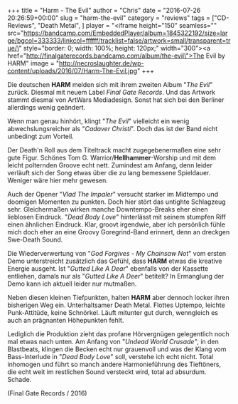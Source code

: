 +++
title = "Harm - The Evil"
author = "Chris"
date = "2016-07-26 20:26:59+00:00"
slug = "harm-the-evil"
category = "reviews"
tags = ["CD-Reviews", "Death Metal", ]
player = "<iframe height=\"150\" seamless=\"\" src=\"https://bandcamp.com/EmbeddedPlayer/album=1845322192/size=large/bgcol=333333/linkcol=ffffff/tracklist=false/artwork=small/transparent=true/\" style=\"border: 0; width: 100%; height: 120px;\" width=\"300\"><a href=\"http://finalgaterecords.bandcamp.com/album/the-evil\">The Evil by HARM</a></iframe>"
image = "http://necroslaughter.de/wp-content/uploads/2016/07/Harm-The-Evil.jpg"
+++

Die deutschen **HARM** melden sich mit ihrem zweiten Album "_The Evil_" zurück. Diesmal mit neuem Label _Final Gate Records_. Und das Artwork stammt diesmal von ArtWars Mediadesign. Sonst hat sich bei den Berliner allerdings wenig geändert.

Wenn man genau hinhört, klingt "_The Evil_" vielleicht ein wenig abwechslungsreicher als "_Cadaver Christi_". Doch das ist der Band nicht unbedingt zum Vorteil.

Der Death'n Roll aus dem Titeltrack macht zugegebenermaßen eine sehr gute Figur. Schönes Tom G. Warrior/**Hellhammer**-Worship und mit dem leicht polternden Groove echt nett. Zumindest am Anfang, denn leider verläuft sich der Song etwas über die zu lang bemessene Spieldauer. Weniger wäre hier mehr gewesen.

Auch der Opener "_Vlad The Impaler_" versucht starker im Midtempo und doomigen Momenten zu punkten. Doch hier stört das untighte Schlagzeug sehr. Gleichermaßen wirken manche Downtempo-Breaks eher einen lieblosen Eindruck. "_Dead Body Love_" hinterlässt mit seinem stumpfen Riff einen ähnlichen Eindruck. Klar, groovt irgendwie, aber ich persönlich fühle mich doch eher an eine Groovy Goregrind-Band erinnert, denn an dreckgen Swe-Death Sound.

Die Wiederverwertung von "_God Forgives - My Chainsaw Not_" vom ersten Demo unterstreicht zusätzlich das Gefühl, dass **HARM** etwas die kreative Energie ausgeht. Ist "_Gutted Like A Dear_" ebenfalls von der Kassette entliehen, damals nur als "_Gutted Like A Deer_" betitelt? In Ermanglung der Demo kann ich aktuell leider nur mutmaßen.

Neben diesen kleinen Tiefpunkten, halten **HARM** aber dennoch locker ihren bisherigen Weg ein. Unterhaltsamer Death Metal. Flottes Uptempo, leichte Punk-Attitüde, keine Schnörkel. Läuft mitunter gut durch, wenngleich es auch an prägnanten Höhepunkten fehlt.

Lediglich die Produktion zieht das profane Hörvergnügen gelegentlich noch mal etwas nach unten. Am Anfang von "_Undead World Crusade"_, in den Blastbeats, klingen die Becken echt nur grauenvoll und was der Klang vom Bass-Interlude in "_Dead Body Love_" soll, verstehe ich echt nicht. Total inhomogen und führt so manch andere Harmonieführung des Tieftöners, die echt weit im restlichen Sound versteckt wird, total ad absurdum. Schade.

(Final Gate Records / 2016)


